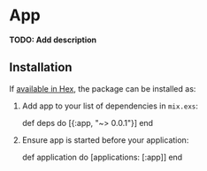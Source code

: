 # App

**TODO: Add description**

## Installation

If [available in Hex](https://hex.pm/docs/publish), the package can be installed as:

  1. Add app to your list of dependencies in `mix.exs`:

        def deps do
          [{:app, "~> 0.0.1"}]
        end

  2. Ensure app is started before your application:

        def application do
          [applications: [:app]]
        end

